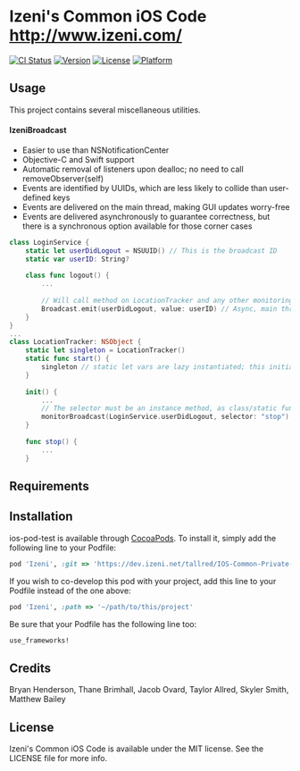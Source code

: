 # Izeni's Common iOS Code http://www.izeni.com/

[![CI Status](http://img.shields.io/travis/bhenderson@izeni.com/ios-pod-test.svg?style=flat)](https://travis-ci.org/bhenderson@izeni.com/ios-pod-test)
[![Version](https://img.shields.io/cocoapods/v/ios-pod-test.svg?style=flat)](http://cocoapods.org/pods/ios-pod-test)
[![License](https://img.shields.io/cocoapods/l/ios-pod-test.svg?style=flat)](http://cocoapods.org/pods/ios-pod-test)
[![Platform](https://img.shields.io/cocoapods/p/ios-pod-test.svg?style=flat)](http://cocoapods.org/pods/ios-pod-test)

## Usage

This project contains several miscellaneous utilities.

#### IzeniBroadcast
- Easier to use than NSNotificationCenter
- Objective-C and Swift support
- Automatic removal of listeners upon dealloc; no need to call removeObserver(self)
- Events are identified by UUIDs, which are less likely to collide than user-defined keys
- Events are delivered on the main thread, making GUI updates worry-free
- Events are delivered asynchronously to guarantee correctness, but there is a synchronous option available for those corner cases

```swift
class LoginService {
    static let userDidLogout = NSUUID() // This is the broadcast ID
    static var userID: String?
    
    class func logout() {
        ...
        
        // Will call method on LocationTracker and any other monitoring instances.
        Broadcast.emit(userDidLogout, value: userID) // Async, main thread delivery
    }
}
...
class LocationTracker: NSObject {
    static let singleton = LocationTracker()
    static func start() {
        singleton // static let vars are lazy instantiated; this initializes the singleton
    }
    
    init() {
        ...
        // The selector must be an instance method, as class/static functions aren't supported.
        monitorBroadcast(LoginService.userDidLogout, selector: "stop")
    }
    
    func stop() {
        ...
    }
```

## Requirements



## Installation

ios-pod-test is available through [CocoaPods](http://cocoapods.org). To install
it, simply add the following line to your Podfile:

```ruby
pod 'Izeni', :git => 'https://dev.izeni.net/tallred/IOS-Common-Private-Pod.git'
```

If you wish to co-develop this pod with your project, add this line to your Podfile instead of the one above:

```ruby
pod 'Izeni', :path => '~/path/to/this/project'
```

Be sure that your Podfile has the following line too:

```ruby
use_frameworks!
```

## Credits

Bryan Henderson, Thane Brimhall, Jacob Ovard, Taylor Allred, Skyler Smith, Matthew Bailey

## License

Izeni's Common iOS Code is available under the MIT license. See the LICENSE file for more info.
